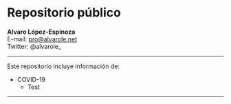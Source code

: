 # Repositorio público

**Alvaro López-Espinoza** \
E-mail: pro@alvarole.net \
Twitter: @alvarole_

---
Este repositorio incluye información de:

- COVID-19
  - Test
---
